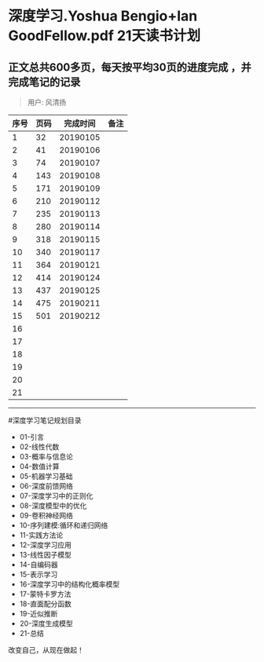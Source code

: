 # 深度学习.Yoshua Bengio+Ian GoodFellow.pdf 21天读书计划
## 正文总共600多页，每天按平均30页的进度完成 ，并完成笔记的记录

> 用户: 风清扬

| 序号|  页码 |  完成时间 |备注|
| --- | ---  |   ---   | ---|
| 1   |  32  |   20190105| 	  
| 2   |  41	 |   20190106| 	
| 3   |  74	 |   20190107| 
| 4   |  143 |   20190108|
| 5   |  171 |   20190109|  
| 6   |  210 |	 20190112|
| 7   |  235 |   20190113|
| 8   |  280 |   20190114|
| 9   |  318 |   20190115|
| 10  |  340 |   20190117|
| 11  |  364 |   20190121|
| 12  |  414 |   20190124|
| 13  |  437 |   20190125|
| 14  |  475 |   20190211|
| 15  |  501 |   20190212|
| 16  | 	 |   |
| 17  | 	 |   |
| 18  | 	 |   |
| 19  | 	 |   |
| 20  | 	 |   |
| 21  | 	 |   |

---
#深度学习笔记规划目录
* 01-引言
* 02-线性代数
* 03-概率与信息论
* 04-数值计算
* 05-机器学习基础
* 06-深度前馈网络
* 07-深度学习中的正则化
* 08-深度模型中的优化
* 09-卷积神经网络
* 10-序列建模:循环和递归网络
* 11-实践方法论
* 12-深度学习应用
* 13-线性因子模型
* 14-自编码器
* 15-表示学习
* 16-深度学习中的结构化概率模型
* 17-蒙特卡罗方法
* 18-直面配分函数
* 19-近似推断
* 20-深度生成模型
* 21-总结

改变自己，从现在做起！
